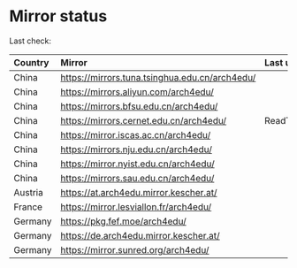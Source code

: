 <script src="./time.js"></script>
# Mirror status
Last check: <script type="text/javascript">localize(1747227070.2009366);</script>

|Country|Mirror|Last update|
|:------|:-----|:----------|
|China|https://mirrors.tuna.tsinghua.edu.cn/arch4edu/|<script type="text/javascript">localize(1747205228);</script>|
|China|https://mirrors.aliyun.com/arch4edu/|<script type="text/javascript">localize(1747205228);</script>|
|China|https://mirrors.bfsu.edu.cn/arch4edu/|<script type="text/javascript">localize(1747161974);</script>|
|China|https://mirrors.cernet.edu.cn/arch4edu/|ReadTimeout|
|China|https://mirror.iscas.ac.cn/arch4edu/|<script type="text/javascript">localize(1747205228);</script>|
|China|https://mirrors.nju.edu.cn/arch4edu/|<script type="text/javascript">localize(1747118815);</script>|
|China|https://mirror.nyist.edu.cn/arch4edu/|<script type="text/javascript">localize(1747161974);</script>|
|China|https://mirrors.sau.edu.cn/arch4edu/|<script type="text/javascript">localize(1731653531);</script>|
|Austria|https://at.arch4edu.mirror.kescher.at/|<script type="text/javascript">localize(1747205228);</script>|
|France|https://mirror.lesviallon.fr/arch4edu/|<script type="text/javascript">localize(1747205228);</script>|
|Germany|https://pkg.fef.moe/arch4edu/|<script type="text/javascript">localize(1747205228);</script>|
|Germany|https://de.arch4edu.mirror.kescher.at/|<script type="text/javascript">localize(1747205228);</script>|
|Germany|https://mirror.sunred.org/arch4edu/|<script type="text/javascript">localize(1747205228);</script>|

<script src="./tablefilter/tablefilter.js"></script>
<script src="./table.js"></script>